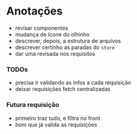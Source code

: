 # Anotações

- revisar componentes
- mudança de ícone do olhinho
- descrever, depois, a estrutura de arquivos
- descrever certinho as paradas do `store`
- dar uma revisada nos requisitos

### TODOs
- precisa ir validando as infos a cada requisição
- deixar requisições fetch centralizadas

### Futura requisição
- primeiro traz tudo, e filtra no front
- bom que já valida as requisições